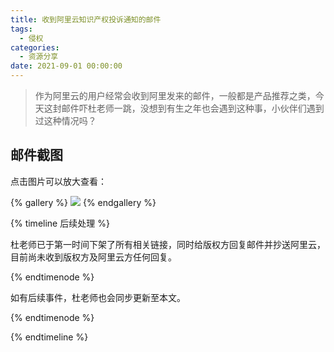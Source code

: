 ```yaml
---
title: 收到阿里云知识产权投诉通知的邮件
tags:
  - 侵权
categories:
  - 资源分享
date: 2021-09-01 00:00:00
---
```


> 作为阿里云的用户经常会收到阿里发来的邮件，一般都是产品推荐之类，今天这封邮件吓杜老师一跳，没想到有生之年也会遇到这种事，小伙伴们遇到过这种情况吗？

<!-- more -->

## 邮件截图

点击图片可以放大查看：

{% gallery %}
![](https://cdn.dusays.com/2021/09/378-1.jpg)
{% endgallery %}

{% timeline 后续处理 %}

<!-- node 2021 年 08 月 05 日 -->

杜老师已于第一时间下架了所有相关链接，同时给版权方回复邮件并抄送阿里云，目前尚未收到版权方及阿里云方任何回复。

{% endtimenode %}

<!-- node 2021 年 08 月 06 日 -->

如有后续事件，杜老师也会同步更新至本文。

{% endtimenode %}

{% endtimeline %}
